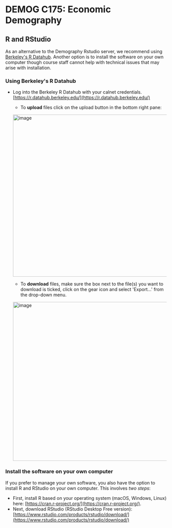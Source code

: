 # DEMOG C175: Economic Demography


## R and RStudio

As an alternative to the Demography Rstudio server, we recommend using 
[Berkeley's R Datahub](https://r.datahub.berkeley.edu/). Another option is to install the software on your own computer though course staff cannot help with technical issues that may arise with installation.

### Using Berkeley's R Datahub

- Log into the Berkeley R Datahub with your calnet credentials. 
[https://r.datahub.berkeley.edu/](https://r.datahub.berkeley.edu/)
    - To **upload** files click on the upload button in the bottom right 
pane:
    
    <img width="507" alt="image" 
src="https://media.github.berkeley.edu/user/490/files/19bfdf78-7f40-421b-abc9-f88cdee80feb">
    
    
    - To **download** files, make sure the box next to the file(s) you 
want to download is ticked, click on the gear icon and select 'Export...' 
from the drop-down menu.
    
    <img width="497" alt="image" 
src="https://media.github.berkeley.edu/user/490/files/89d4bb6e-69ac-4c33-8437-98c8461d0456">

### Install the software on your own computer

 If you prefer to manage your own software, you also have the option to install R and RStudio on your own computer. This involves _two steps_:
  - First, install R based on your operating system (macOS, Windows, Linux) here: [https://cran.r-project.org/](https://cran.r-project.org/).
  - Next, download RStudio (RStudio Desktop Free version): [https://www.rstudio.com/products/rstudio/download/](https://www.rstudio.com/products/rstudio/download/)
